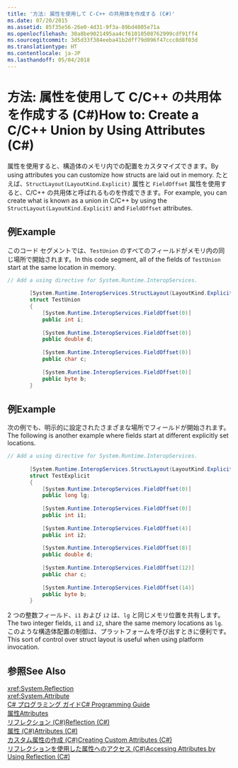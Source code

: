 ```yaml
---
title: '方法: 属性を使用して C-C++ の共用体を作成する (C#)'
ms.date: 07/20/2015
ms.assetid: 85f35e56-26e0-4d31-9f3a-89bd4005e71a
ms.openlocfilehash: 30a8be9021495aa4cf61010508762999cdf91ff4
ms.sourcegitcommit: 3d5d33f384eeba41b2dff79d096f47ccc8d8f03d
ms.translationtype: HT
ms.contentlocale: ja-JP
ms.lasthandoff: 05/04/2018
---
```

# <a name="how-to-create-a-cc-union-by-using-attributes-c"></a><span data-ttu-id="595e6-102">方法: 属性を使用して C/C++ の共用体を作成する (C#)</span><span class="sxs-lookup"><span data-stu-id="595e6-102">How to: Create a C/C++ Union by Using Attributes (C#)</span></span>
<span data-ttu-id="595e6-103">属性を使用すると、構造体のメモリ内での配置をカスタマイズできます。</span><span class="sxs-lookup"><span data-stu-id="595e6-103">By using attributes you can customize how structs are laid out in memory.</span></span> <span data-ttu-id="595e6-104">たとえば、`StructLayout(LayoutKind.Explicit)` 属性と `FieldOffset` 属性を使用すると、C/C++ の共用体と呼ばれるものを作成できます。</span><span class="sxs-lookup"><span data-stu-id="595e6-104">For example, you can create what is known as a union in C/C++ by using the `StructLayout(LayoutKind.Explicit)` and `FieldOffset` attributes.</span></span>  
  
## <a name="example"></a><span data-ttu-id="595e6-105">例</span><span class="sxs-lookup"><span data-stu-id="595e6-105">Example</span></span>  
 <span data-ttu-id="595e6-106">このコード セグメントでは、`TestUnion` のすべてのフィールドがメモリ内の同じ場所で開始されます。</span><span class="sxs-lookup"><span data-stu-id="595e6-106">In this code segment, all of the fields of `TestUnion` start at the same location in memory.</span></span>  
  
```csharp  
// Add a using directive for System.Runtime.InteropServices.  
  
       [System.Runtime.InteropServices.StructLayout(LayoutKind.Explicit)]  
       struct TestUnion  
       {  
           [System.Runtime.InteropServices.FieldOffset(0)]  
           public int i;  
  
           [System.Runtime.InteropServices.FieldOffset(0)]  
           public double d;  
  
           [System.Runtime.InteropServices.FieldOffset(0)]  
           public char c;  
  
           [System.Runtime.InteropServices.FieldOffset(0)]  
           public byte b;  
       }  
```  
  
## <a name="example"></a><span data-ttu-id="595e6-107">例</span><span class="sxs-lookup"><span data-stu-id="595e6-107">Example</span></span>  
 <span data-ttu-id="595e6-108">次の例でも、明示的に設定されたさまざまな場所でフィールドが開始されます。</span><span class="sxs-lookup"><span data-stu-id="595e6-108">The following is another example where fields start at different explicitly set locations.</span></span>  
  
```csharp  
// Add a using directive for System.Runtime.InteropServices.  
  
       [System.Runtime.InteropServices.StructLayout(LayoutKind.Explicit)]  
       struct TestExplicit  
       {  
           [System.Runtime.InteropServices.FieldOffset(0)]  
           public long lg;  
  
           [System.Runtime.InteropServices.FieldOffset(0)]  
           public int i1;  
  
           [System.Runtime.InteropServices.FieldOffset(4)]  
           public int i2;  
  
           [System.Runtime.InteropServices.FieldOffset(8)]  
           public double d;  
  
           [System.Runtime.InteropServices.FieldOffset(12)]  
           public char c;  
  
           [System.Runtime.InteropServices.FieldOffset(14)]  
           public byte b;  
       }  
```  
  
 <span data-ttu-id="595e6-109">2 つの整数フィールド、`i1` および `i2` は、`lg` と同じメモリ位置を共有します。</span><span class="sxs-lookup"><span data-stu-id="595e6-109">The two integer fields, `i1` and `i2`, share the same memory locations as `lg`.</span></span> <span data-ttu-id="595e6-110">このような構造体配置の制御は、プラットフォームを呼び出すときに便利です。</span><span class="sxs-lookup"><span data-stu-id="595e6-110">This sort of control over struct layout is useful when using platform invocation.</span></span>  
  
## <a name="see-also"></a><span data-ttu-id="595e6-111">参照</span><span class="sxs-lookup"><span data-stu-id="595e6-111">See Also</span></span>  
 <xref:System.Reflection>  
 <xref:System.Attribute>  
 [<span data-ttu-id="595e6-112">C# プログラミング ガイド</span><span class="sxs-lookup"><span data-stu-id="595e6-112">C# Programming Guide</span></span>](../../../../csharp/programming-guide/index.md)  
 [<span data-ttu-id="595e6-113">属性</span><span class="sxs-lookup"><span data-stu-id="595e6-113">Attributes</span></span>](../../../../../docs/standard/attributes/index.md)  
 [<span data-ttu-id="595e6-114">リフレクション (C#)</span><span class="sxs-lookup"><span data-stu-id="595e6-114">Reflection (C#)</span></span>](../../../../csharp/programming-guide/concepts/reflection.md)  
 [<span data-ttu-id="595e6-115">属性 (C#)</span><span class="sxs-lookup"><span data-stu-id="595e6-115">Attributes (C#)</span></span>](../../../../csharp/programming-guide/concepts/attributes/index.md)  
 [<span data-ttu-id="595e6-116">カスタム属性の作成 (C#)</span><span class="sxs-lookup"><span data-stu-id="595e6-116">Creating Custom Attributes (C#)</span></span>](../../../../csharp/programming-guide/concepts/attributes/creating-custom-attributes.md)  
 [<span data-ttu-id="595e6-117">リフレクションを使用した属性へのアクセス (C#)</span><span class="sxs-lookup"><span data-stu-id="595e6-117">Accessing Attributes by Using Reflection (C#)</span></span>](../../../../csharp/programming-guide/concepts/attributes/accessing-attributes-by-using-reflection.md)
